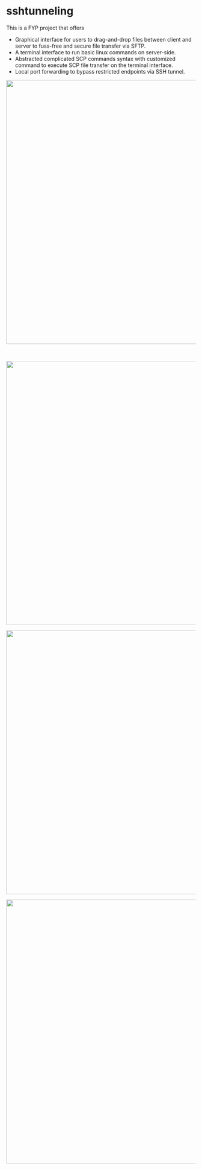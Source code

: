 # sshtunneling

This is a FYP project that offers 

* Graphical interface for users to drag-and-drop files between client and server to fuss-free and secure file transfer via SFTP.
* A terminal interface to run basic linux commands on server-side.
* Abstracted complicated SCP commands syntax with customized command to execute SCP file transfer on the terminal interface.
* Local port forwarding to bypass restricted endpoints via SSH tunnel.




<p align=center>
	<img src="https://user-images.githubusercontent.com/39009573/161427789-0c75fe1d-e9ed-4a00-bb47-c69ca58a7c4d.png" width="700" />
</p>
<br>

<p align=center>
	<img src="https://user-images.githubusercontent.com/39009573/161427889-5cf1bc1e-9a28-43f4-8222-19d10f4c23c3.png" width="700" />
</p>

<p align=center>
	<img src="https://user-images.githubusercontent.com/39009573/161427892-eddb4d81-2632-402c-9055-e1f8ef6ccee1.png" width="700" />
</p>

<p align=center>
	<img src="https://user-images.githubusercontent.com/39009573/161427893-1c79e778-3e0b-4351-bd08-15fb2b747b46.png" width="700" />
</p>

